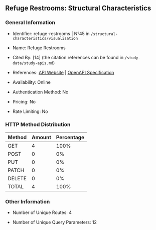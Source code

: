 ## Refuge Restrooms: Structural Characteristics

### General Information

- Identifier: refuge-restrooms | N°45 in `/structural-characteristics/visualisation`

- Name: Refuge Restrooms

- Cited By: [14] (the citation references can be found in `/study-data/study-apis.md`)

- References: [API Website](https://www.refugerestrooms.org/api/docs) | [OpenAPI Specification](https://www.refugerestrooms.org/api/swagger_doc.json)

- Availability: Online

- Authentication Method: No

- Pricing: No

- Rate Limiting: No

### HTTP Method Distribution

| Method | Amount | Percentage |
|--------|--------|------------|
| GET | 4 | 100% |
| POST | 0 | 0% |
| PUT | 0 | 0% |
| PATCH | 0 | 0% |
| DELETE | 0 | 0% |
| TOTAL | 4 | 100% |

### Other Information

- Number of Unique Routes: 4

- Number of Unique Query Parameters: 12
